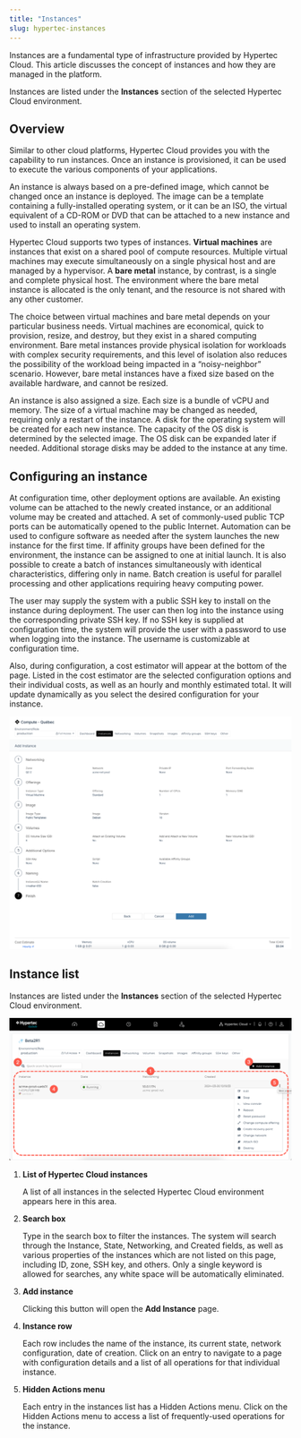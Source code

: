 ```yaml
---
title: "Instances"
slug: hypertec-instances
---
```



Instances are a fundamental type of infrastructure provided by Hypertec Cloud. This article discusses the concept of instances and how they are managed in the platform.

Instances are listed under the **Instances** section of the selected Hypertec Cloud environment.

## Overview

Similar to other cloud platforms, Hypertec Cloud provides you with the capability to run instances. Once an instance is provisioned, it can be used to execute the various components of your applications.

An instance is always based on a pre-defined image, which cannot be changed once an instance is deployed. The image can be a template containing a fully-installed operating system, or it can be an ISO, the virtual equivalent of a CD-ROM or DVD that can be attached to a new instance and used to install an operating system.

Hypertec Cloud supports two types of instances. **Virtual machines** are instances that exist on a shared pool of compute resources. Multiple virtual machines may execute simultaneously on a single physical host and are managed by a hypervisor. A **bare metal** instance, by contrast, is a single and complete physical host. The environment where the bare metal instance is allocated is the only tenant, and the resource is not shared with any other customer.

The choice between virtual machines and bare metal depends on your particular business needs. Virtual machines are economical, quick to provision, resize, and destroy, but they exist in a shared computing environment. Bare metal instances provide physical isolation for workloads with complex security requirements, and this level of isolation also reduces the possibility of the workload being impacted in a “noisy-neighbor” scenario. However, bare metal instances have a fixed size based on the available hardware, and cannot be resized.

An instance is also assigned a size. Each size is a bundle of vCPU and memory. The size of a virtual machine may be changed as needed, requiring only a restart of the instance. A disk for the operating system will be created for each new instance. The capacity of the OS disk is determined by the selected image. The OS disk can be expanded later if needed. Additional storage disks may be added to the instance at any time.

## Configuring an instance

At configuration time, other deployment options are available. An existing volume can be attached to the newly created instance, or an additional volume may be created and attached. A set of commonly-used public TCP ports can be automatically opened to the public Internet. Automation can be used to configure software as needed after the system launches the new instance for the first time. If affinity groups have been defined for the environment, the instance can be assigned to one at initial launch. It is also possible to create a batch of instances simultaneously with identical characteristics, differing only in name. Batch creation is useful for parallel processing and other applications requiring heavy computing power.

The user may supply the system with a public SSH key to install on the instance during deployment. The user can then log into the instance using the corresponding private SSH key. If no SSH key is supplied at configuration time, the system will provide the user with a password to use when logging into the instance. The username is customizable at configuration time.

Also, during configuration, a cost estimator will appear at the bottom of the page. Listed in the cost estimator are the selected configuration options and their individual costs, as well as an hourly and monthly estimated total. It will update dynamically as you select the desired configuration for your instance.

![Screenshot of the Add Instance page with the cost estimator displayed](/assets/hypertec-instances-cost-estimator.png)

## Instance list

Instances are listed under the **Instances** section of the selected Hypertec Cloud environment.

![A screenshot of the Hypertec Cloud Instances page, with numbered dots indicating features of interest](/assets/hypertec-instances-numdot.png)

1.  **List of Hypertec Cloud instances**

    A list of all instances in the selected Hypertec Cloud environment appears here in this area.

2.  **Search box**

    Type in the search box to filter the instances. The system will search through the Instance, State, Networking, and Created fields, as well as various properties of the instances which are not listed on this page, including ID, zone, SSH key, and others. Only a single keyword is allowed for searches, any white space will be automatically eliminated.

3.  **Add instance**

    Clicking this button will open the **Add Instance** page.

4.  **Instance row**

    Each row includes the name of the instance, its current state, network configuration, date of creation. Click on an entry to navigate to a page with configuration details and a list of all operations for that individual instance.

5.  **Hidden Actions menu**

    Each entry in the instances list has a Hidden Actions menu. Click on the Hidden Actions menu to access a list of frequently-used operations for the instance.


